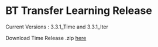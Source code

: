 # BT Transfer Learning Release
Current Versions : 3.3.1_Time and 3.3.1_Iter


Download Time Release .zip [here](https://github.com/sanjayovs/BTTransferLearningRelease/releases/tag/V3.3.1)
